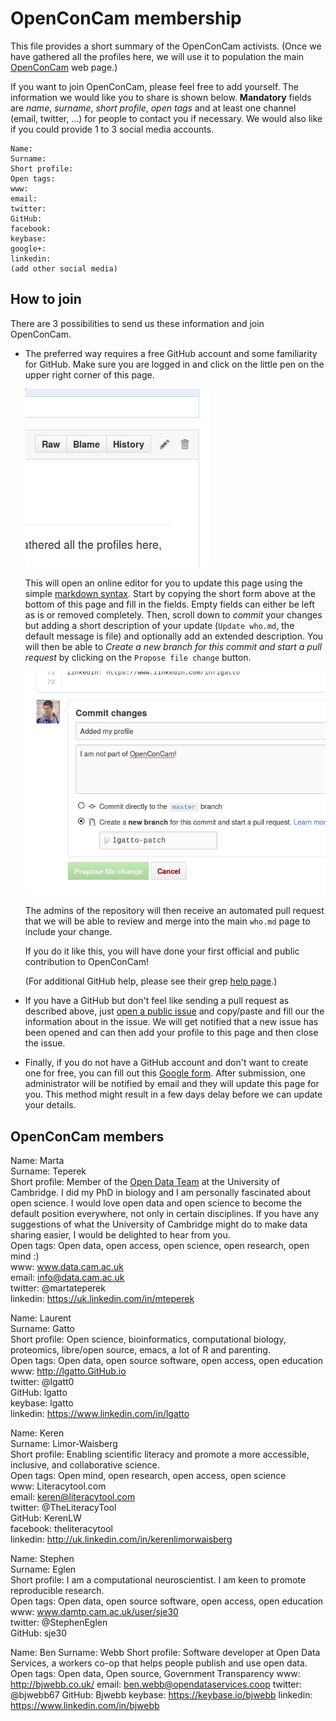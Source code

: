 # OpenConCam membership

This file provides a short summary of the OpenConCam activists. (Once
we have gathered all the profiles here, we will use it to population
the main [OpenConCam](http://www.OpenConCam.org) web page.)

If you want to join OpenConCam, please feel free to add yourself. The
information we would like you to share is shown below. **Mandatory**
fields are *name*, *surname*, *short profile*, *open tags* and at
least one channel (email, twitter, ...) for people to contact you if
necessary. We would also like if you could provide 1 to 3 social media
accounts.

```
Name:  
Surname:  
Short profile:  
Open tags:  
www:  
email:  
twitter:  
GitHub:  
facebook:  
keybase:  
google+:  
linkedin:  
(add other social media)
```

## How to join

There are 3 possibilities to send us these information and join OpenConCam.

* The preferred way requires a free GitHub account and some
  familiarity for GitHub. Make sure you are logged in and click on the
  little pen on the upper right corner of this page.

  ![edit page](./figures/edit.png)

  This will open an online editor for you to update this page using
  the simple
  [markdown syntax](https://guides.GitHub.com/features/mastering-markdown/). Start
  by copying the short form above at the bottom of this page and fill
  in the fields. Empty fields can either be left as is or removed
  completely. Then, scroll down to *commit* your changes but adding a
  short description of your update (`Update who.md`, the default
  message is file) and optionally add an extended description. You
  will then be able to *Create a new branch for this commit and start
  a pull request* by clicking on the `Propose file change` button.

  ![send PR](./figures/send-pr.png)

   The admins of the repository will then receive an automated pull
   request that we will be able to review and merge into the main
   `who.md` page to include your change. 

   If you do it like this, you will have done your first official and
   public contribution to OpenConCam!

  (For additional GitHub help, please see their grep
  [help page](https://help.GitHub.com/).)

* If you have a GitHub but don't feel like sending a pull request as
  described above, just
  [open a public issue](https://github.com/OpenConCam/OpenConCam/issues)
  and copy/paste and fill our the information about in the issue. We
  will get notified that a new issue has been opened and can then add
  your profile to this page and then close the issue.


* Finally, if you do not have a GitHub account and don't want to
  create one for free, you can fill out this
  [Google form](http://goo.gl/forms/3IuGWXOZpZ). After submission, one
  administrator will be notified by email and they will update this
  page for you. This method might result in a few days delay before we
  can update your details.

## OpenConCam members

Name: Marta  
Surname: Teperek  
Short profile: Member of the
      [Open Data Team](http://www.data.cam.ac.uk/open-data-team) at
      the University of Cambridge. I did my PhD in biology and I am
      personally fascinated about open science. I would love open data
      and open science to become the default position everywhere, not
      only in certain disciplines.  If you have any suggestions of
      what the University of Cambridge might do to make data sharing
      easier, I would be delighted to hear from you.  
Open tags: Open data, open access, open science, open research, open mind :)  
www: www.data.cam.ac.uk  
email: info@data.cam.ac.uk  
twitter: @martateperek  
linkedin: https://uk.linkedin.com/in/mteperek  


Name: Laurent  
Surname: Gatto  
Short profile: Open science, bioinformatics, computational biology,
               proteomics, libre/open source, emacs, a lot of R and
               parenting.  
Open tags: Open data, open source software, open access, open education  
www: http://lgatto.GitHub.io  
twitter: @lgatt0  
GitHub: lgatto  
keybase: lgatto  
linkedin: https://www.linkedin.com/in/lgatto


Name: Keren  
Surname: Limor-Waisberg  
Short profile: Enabling scientific literacy and promote a more
	           accessible, inclusive, and collaborative science.  
Open tags: Open mind, open research, open access, open science  
www: Literacytool.com  
email: keren@literacytool.com  
twitter: @TheLiteracyTool  
GitHub: KerenLW  
facebook: theliteracytool  
linkedin: http://uk.linkedin.com/in/kerenlimorwaisberg  

Name: Stephen  
Surname: Eglen  
Short profile: I am a computational neuroscientist.  I am keen to promote reproducible research.   
Open tags: Open data, open source software, open access, open education  
www: www.damtp.cam.ac.uk/user/sje30   
twitter: @StephenEglen  
GitHub: sje30  

Name: Ben
Surname: Webb 
Short profile: Software developer at Open Data Services, a workers co-op that helps people
               publish and use open data.
Open tags: Open data, Open source, Government Transparency
www: http://bjwebb.co.uk/
email: ben.webb@opendataservices.coop
twitter: @bjwebb67
GitHub: Bjwebb
keybase: https://keybase.io/bjwebb
linkedin: https://www.linkedin.com/in/bjwebb
